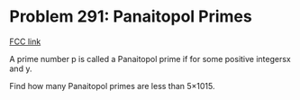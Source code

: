 # Problem 291: Panaitopol Primes

[FCC link](https://www.freecodecamp.org/learn/coding-interview-prep/project-euler/problem-291-panaitopol-primes)

A prime number p is called a Panaitopol prime if for some positive integersx and
y.

Find how many Panaitopol primes are less than 5×1015.
